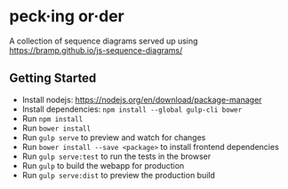 # peck·ing or·der
A collection of sequence diagrams served up using https://bramp.github.io/js-sequence-diagrams/

## Getting Started

- Install nodejs: https://nodejs.org/en/download/package-manager
- Install dependencies: `npm install --global gulp-cli bower`
- Run `npm install`
- Run `bower install`
- Run `gulp serve` to preview and watch for changes
- Run `bower install --save <package>` to install frontend dependencies
- Run `gulp serve:test` to run the tests in the browser
- Run `gulp` to build the webapp for production
- Run `gulp serve:dist` to preview the production build
